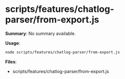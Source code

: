 # scripts/features/chatlog-parser/from-export.js

**Summary**: No summary available.

**Usage**:

```bash
node scripts/features/chatlog-parser/from-export.js
```

**Files**:
- scripts/features/chatlog-parser/from-export.js
